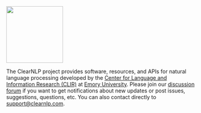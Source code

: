 <img src="http://mathcs.emory.edu/~choi/img/clearnlp-logo.png" height="150" width="150" align="middle">

The ClearNLP project provides software, resources, and APIs for natural language processing developed by the [Center for Language and Information Research (CLIR)](http://clir.emory.edu) at [Emory University](http://emory.edu). Please join our [discussion forum](https://groups.google.com/forum/?fromgroups#!forum/clearnlp) if you want to get notifications about new updates or post issues, suggestions, questions, etc. You can also contact directly to [support@clearnlp.com](support@clearnlp.com).
